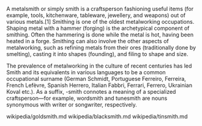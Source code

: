 A metalsmith or simply smith is a craftsperson fashioning useful items (for example, tools, kitchenware, tableware, jewellery, and weapons) out of various metals.[1] Smithing is one of the oldest metalworking occupations. Shaping metal with a hammer (forging) is the archetypical component of smithing. Often the hammering is done while the metal is hot, having been heated in a forge. Smithing can also involve the other aspects of metalworking, such as refining metals from their ores (traditionally done by smelting), casting it into shapes (founding), and filing to shape and size.

The prevalence of metalworking in the culture of recent centuries has led Smith and its equivalents in various languages to be a common occupational surname (German Schmidt, Portuguese Ferreiro, Ferreira, French Lefèvre, Spanish Herrero, Italian Fabbri, Ferrari, Ferrero, Ukrainian Koval etc.). As a suffix, -smith connotes a meaning of a specialized craftsperson—for example, wordsmith and tunesmith are nouns synonymous with writer or songwriter, respectively.

wikipedia/goldsmith.md
wikipedia/blacksmith.md
wikipedia/tinsmith.md
